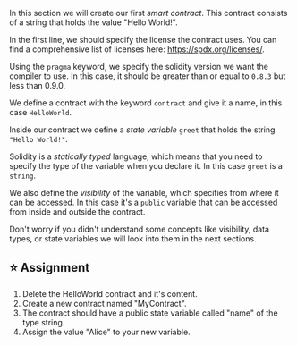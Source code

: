 In this section we will create our first *smart contract*. This contract consists of a string that holds the value "Hello World!".

In the first line, we should specify the license the contract uses. You can find a comprehensive list of licenses here: https://spdx.org/licenses/.

Using the `pragma` keyword, we specify the solidity version we want the compiler to use. In this case, it should be greater than or equal to `0.8.3` but less than 0.9.0.

We define a contract with the keyword `contract` and give it a name, in this case `HelloWorld`.

Inside our contract we define a *state variable* `greet` that holds the string `"Hello World!"`. 

Solidity is a *statically typed* language, which means that you need to specify the type of the variable when you declare it. In this case `greet` is a `string`.

We also define the *visibility* of the variable, which specifies from where it can be accessed. In this case it's a `public` variable that can be accessed from inside and outside the contract.

Don't worry if you didn't understand some concepts like visibility, data types, or state variables we will look into them in the next sections.

## ⭐️ Assignment
1. Delete the HelloWorld contract and it's content.
2. Create a new contract named "MyContract".
3. The contract should have a public state variable called "name" of the type string.
4. Assign the value "Alice" to your new variable.